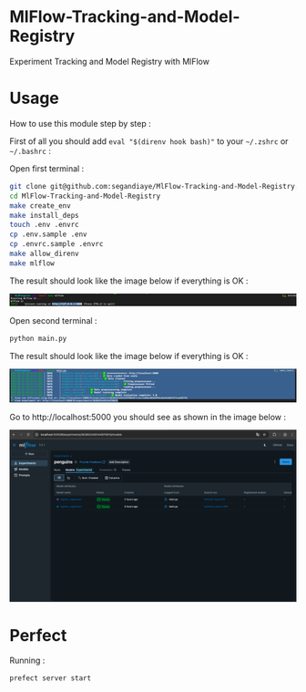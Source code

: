 # MlFlow-Tracking-and-Model-Registry

Experiment Tracking and Model Registry with MlFlow

# Usage

How to use this module step by step :

First of all you should add `eval "$(direnv hook bash)"` to your `~/.zshrc` or `~/.bashrc` :

Open first terminal :

```bash
git clone git@github.com:segandiaye/MlFlow-Tracking-and-Model-Registry.git
cd MlFlow-Tracking-and-Model-Registry
make create_env
make install_deps
touch .env .envrc
cp .env.sample .env
cp .envrc.sample .envrc
make allow_direnv
make mlflow
```

The result should look like the image below if everything is OK :

![1](imgs/1.png)

Open second terminal :

```bash
python main.py
```

The result should look like the image below if everything is OK :

![2](imgs/2.png)

Go to http://localhost:5000 you should see as shown in the image below :

![3](imgs/3.png)

# Perfect

Running :

```bash
prefect server start
```
